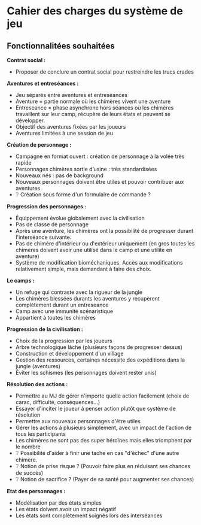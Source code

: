 # Cahier des charges du système de jeu

## Fonctionnalitées souhaitées

**Contrat social :**
* Proposer de conclure un contrat social pour restreindre les trucs crades

**Aventures et entreséances :**
* Jeu séparés entre aventures et entreséances
* Aventure = partie normale où les chimères vivent une aventure
* Entreseance = phase asynchrone hors séances où les chimères travaillent sur leur camp, récupère de leurs états et peuvent se développer.
* Objectif des aventures fixées par les joueurs
* Aventures limitées à une session de jeu

**Création de personnage :**
* Campagne en format ouvert : création de personnage à la volée très rapide
* Personnages chimères sortie d’usine : très standardisées
* Nouveaux nés : pas de background
* Nouveaux personnages doivent être utiles et pouvoir contribuer aux aventures
* ❔ Création sous forme d'un formulaire de commande ?

**Progression des personnages :**
* Équippement évolue globalement avec la civilisation
* Pas de classe de personnage
* Après une aventure, les chimères ont la possibilité de progresser durant l'interséance suivante.
* Pas de chimère d'intérieur ou d'extérieur uniquement (en gros toutes les chimères doivent avoir une utilisé dans le camp et une utilite en aventure)
* Système de modification bioméchaniques. Accès aux modifications relativement simple, mais demandant à faire des choix.

**Le camps :**
* Un refuge qui contraste avec la rigueur de la jungle
* Les chimères blessées durants les aventures y recupèrent complètement durant un entreseance
* Camp avec une immunité scénaristique
* Appartient à toutes les chimères

**Progression de la civilisation :**
* Choix de la progression par les joueurs
* Arbre technologique lâche (plusieurs façons de progresser dessus)
* Construction et développement d'un village
* Gestion des ressources, certaines nécessite des expéditions dans la jungle (aventures)
* Éviter les schismes (les personnages doivent rester unis)

**Résolution des actions :**
* Permettre au MJ de gérer n'importe quelle action facilement (choix de carac, difficulté, conséquences...)
* Essayer d'inciter le joueur à penser action plutôt que système de résolution
* Permettre aux nouveaux personnages d'être utiles
* Gérer les actions à plusieurs simplement, avec un impact de l'action de tous les participants
* Les chimères ne sont pas des super héroïnes mais elles triomphent par le nombre
* ❔ Possibilité d'aider à finir une tache en cas "d'échec" d'une autre chimère.
* ❔ Notion de prise risque ? (Pouvoir faire plus en réduisant ses chances de succès)
* ❔ Notion de sacrifice ? (Payer de sa santé pour augmenter ses chances)

**Etat des personnages :**
* Modélisation par des états simples
* Les états doivent avoir un impact négatif
* Les états sont complètement soignés lors des interséances
